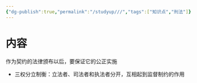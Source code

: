 ```yaml
---
{"dg-publish":true,"permalink":"/studyup///","tags":["知识点","刑法"]}
---
```


# 内容
作为契约的法律颁布以后，要保证它的公正实施
- 三权分立制衡：立法者、司法者和执法者分开，互相起到监督制约的作用